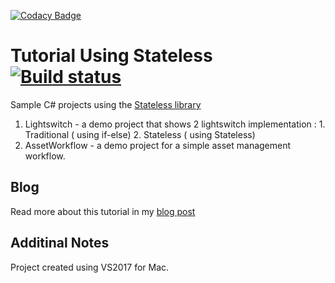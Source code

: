 
[![Codacy Badge](https://api.codacy.com/project/badge/Grade/82b95eb7915d441dbde3ba48caef79b4)](https://app.codacy.com/app/m3lles/Tutorial_UsingStateless?utm_source=github.com&utm_medium=referral&utm_content=trashvin/Tutorial_UsingStateless&utm_campaign=Badge_Grade_Dashboard)
# Tutorial Using Stateless [![Build status](https://ci.appveyor.com/api/projects/status/yfj1xf6qas5w614r?svg=true)](https://ci.appveyor.com/project/trashvin/tutorial-usingstateless)

Sample C# projects using the [Stateless library](https://github.com/dotnet-state-machine/stateless)
1. Lightswitch - a demo project that shows 2 lightswitch implementation : 1. Traditional ( using if-else) 2. Stateless ( using Stateless)
2. AssetWorkflow - a demo project for a simple asset management workflow.

## Blog
Read more about this tutorial in my [blog post](https://github.com/trashvin/angular-material-dialog-boxes-sample.git)

## Additinal Notes
Project created using VS2017 for Mac.
